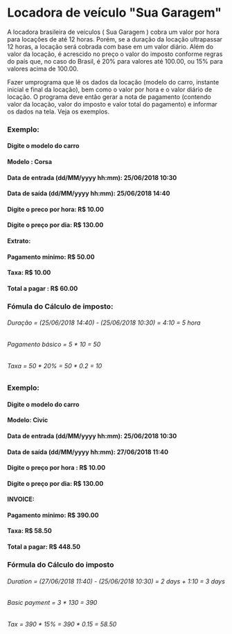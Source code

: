 # Locadora de veículo   "Sua Garagem"

A locadora brasileira de veículos ( Sua Garagem ) cobra um valor por hora para locações de até
12 horas. Porém, se a duração da locação ultrapassar 12 horas, a locação será
cobrada com base em um valor diário.
Além do valor da locação, é acrescido no preço o valor do imposto conforme regras do país que, no caso do Brasil, é 20%
para valores até 100.00, ou 15% para valores acima de 100.00.

Fazer umprograma que lê os dados da locação (modelo do carro, instante inicial e final da
locação), bem como o valor por hora e o valor diário de locação.
O programa deve então gerar a nota de pagamento (contendo valor da locação, valor do
imposto e valor total do pagamento) e informar os dados na tela.
Veja os exemplos.

### Exemplo:
#### Digite o modelo do carro
#### Modelo : Corsa
#### Data de entrada (dd/MM/yyyy hh:mm): 25/06/2018 10:30
#### Data de saída (dd/MM/yyyy hh:mm): 25/06/2018 14:40
#### Digite o preco por hora: R$ 10.00
#### Digite o preço por dia: R$ 130.00
#### Extrato:
#### Pagamento mínimo: R$ 50.00
#### Taxa: R$ 10.00
#### Total a pagar : R$ 60.00 

### Fómula do Cálculo de imposto:
###### Duração = (25/06/2018 14:40) - (25/06/2018 10:30) = 4:10 = 5 hora
###### Pagamento básico = 5 * 10 = 50
###### Taxa = 50 * 20% = 50 * 0.2 = 10

### Exemplo:
#### Digite o modelo do carro
#### Modelo: Civic
#### Data de entrada (dd/MM/yyyy hh:mm): 25/06/2018 10:30
#### Data de saída (dd/MM/yyyy hh:mm): 27/06/2018 11:40
#### Digite o preço por hora : R$ 10.00
#### Digite o preço por dia: R$ 130.00
#### INVOICE:
#### Pagamento mínimo: R$ 390.00
#### Taxa: R$ 58.50
#### Total a pagar: R$ 448.50

### Fórmula do Cálculo do imposto
###### Duration = (27/06/2018 11:40) - (25/06/2018 10:30) = 2 days + 1:10 = 3 days
###### Basic payment = 3 * 130 = 390
###### Tax = 390 * 15% = 390 * 0.15 = 58.50
